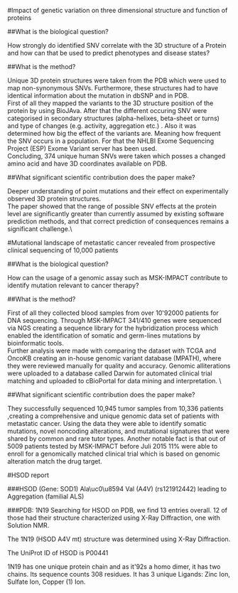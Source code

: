 #Impact of genetic variation on three dimensional structure and function of proteins

##What is the biological question?

How strongly do identified SNV correlate with the 3D structure of a Protein and how can that be used to predict phenotypes and disease states?

##What is the method?

Unique 3D protein structures were taken from the PDB which were used to map non-synonymous SNVs. Furthermore, these structures had to have identical information about the mutation in dbSNP and in PDB. \
First of all they mapped the variants to the 3D structure position of the protein by using BioJAva. After that the different occuring SNV were categorised in secondary structures (alpha-helixes, beta-sheet or turns) and type of  changes (e.g. activity, aggregation etc.) . Also it was determined how big the effect of the variants are. Meaning how frequent the SNV occurs in a population. For that the NHLBI Exome Sequencing Project (ESP) Exome Variant server has been used. \
Concluding, 374 unique human SNVs were taken which posses a changed amino acid and have 3D coordinates available on PDB.

##What significant scientific contribution does the paper make?

Deeper understanding of point mutations and their effect on experimentally observed 3D protein structures.\
The paper showed that the range of possible SNV effects at the protein level are significantly greater than currently assumed by existing software prediction methods, and that correct prediction of consequences remains a significant challenge.\



#Mutational landscape of metastatic cancer revealed from prospective clinical sequencing of 10,000 patients

##What is the biological question?

How can the usage of a genomic assay such as MSK-IMPACT contribute to identify mutation relevant to cancer therapy?

##What is the method?

First of all they collected blood samples from over 10'92000 patients for DNA sequencing. Through MSK-IMPACT 341/410 genes were sequenced via NGS creating a sequence library for the hybridization process which enabled the identification of somatic and germ-lines mutations by bioinformatic tools. \
Further analysis were made with comparing the dataset with TCGA and OncoKB creating an in-house genomic variant database (MPATH), where they were reviewed manually for quality and accuracy.  Genomic alliterations were uploaded to a database called Darwin for automated clinical trial matching and uploaded to cBioPortal for data mining and interpretation. \

##What significant scientific contribution does the paper make?

They successfully sequenced 10,945 tumor samples from 10,336 patients ,creating a comprehensive and unique genomic data set of patients with metastatic cancer.
Using the data they were able to identify somatic mutations, novel noncoding alterations, and mutational signatures that were shared by common and rare tutor types.
Another notable fact is that out of 5009 patients tested by MSK-IMPACT before Juli 2015 11% were able to enroll for a genomically matched clinical trial which is based on genomic alteration match the drug target.

#HSOD report


###HSOD
(Gene: SOD1) Ala\uc0\u8594 Val (A4V) (rs121912442) leading to Aggregation (familial ALS)

###PDB:
1N19
Searching for HSOD on PDB, we find 13 entries overall.
12 of those had their structure characterized using X-Ray Diffraction, one with Solution NMR.

The 1N19 (HSOD A4V mt) structure was determined using X-Ray Diffraction.

The UniProt ID of HSOD is P00441

1N19 has one unique protein chain and as it\'92s a homo dimer, it has two chains. Its sequence counts 308 residues. It has 3 unique Ligands: Zinc Ion, Sulfate Ion, Copper (1) Ion.
